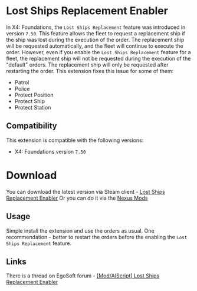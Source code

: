 # Lost Ships Replacement Enabler

In X4: Foundations, the `Lost Ships Replacement` feature was introduced in version `7.50`. This feature allows the fleet to request a replacement ship if the ship was lost during the execution of the order. The replacement ship will be requested automatically, and the fleet will continue to execute the order.
However, even if you enable the `Lost Ships Replacement` feature for a fleet, the replacement ship will not be requested during the execution of the "default" orders. The replacement ship will only be requested after restarting the order.
This extension fixes this issue for some of them:

- Patrol
- Police
- Protect Position
- Protect Ship
- Protect Station

## Compatibility

This extension is compatible with the following versions:

- X4: Foundations version `7.50`

# Download

You can download the latest version via Steam client - [Lost Ships Replacement Enabler](https://steamcommunity.com/sharedfiles/filedetails/?id=3436726135)
Or you can do it via the [Nexus Mods](https://www.nexusmods.com/x4foundations/mods/1566)

## Usage

Simple install the extension and use the orders as usual.
One recommendation - better to restart the orders before the enabling the `Lost Ships Replacement` feature.

## Links

There is a thread on EgoSoft forum - [[Mod/AIScript] Lost Ships Replacement Enabler](url=https://forum.egosoft.com/viewtopic.php?t=469893)
